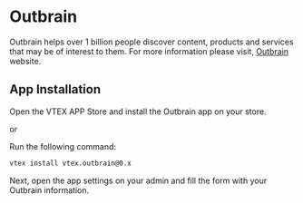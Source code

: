 # Outbrain

Outbrain helps over 1 billion people discover content, products and services that may be of interest to them.
For more information please visit, [Outbrain](https://www.outbrain.com/) website.

## App Installation
Open the VTEX APP Store and install the Outbrain app on your store.

or

Run the following command:

```sh
vtex install vtex.outbrain@0.x
```

Next, open the app settings on your admin and fill the form with your Outbrain information.